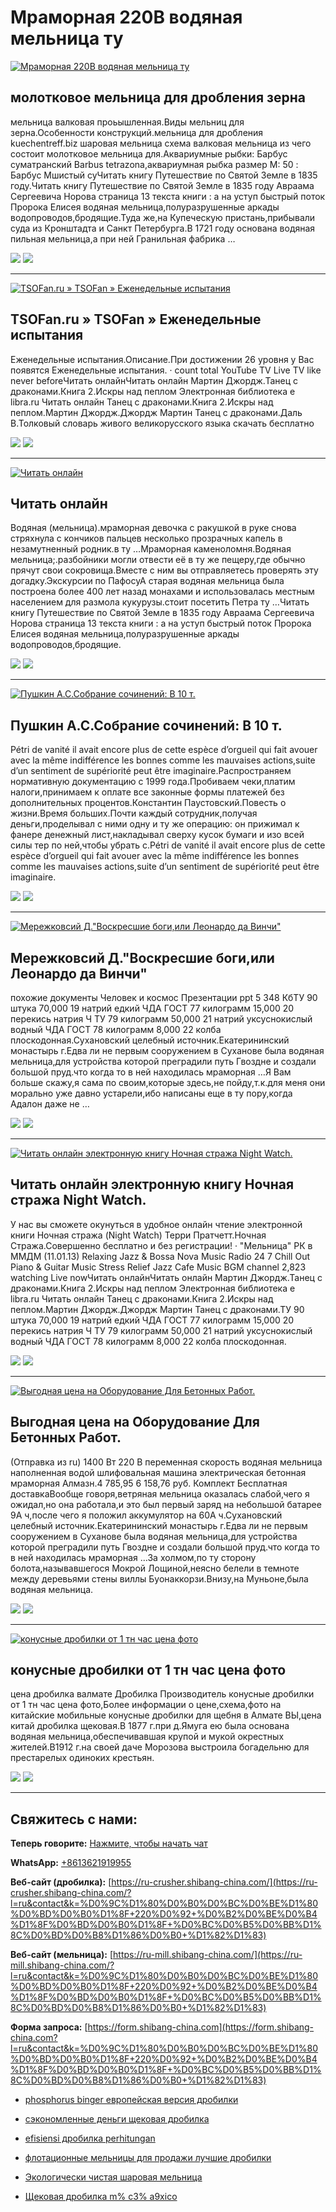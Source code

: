 # Мраморная 220В водяная мельница ту

<a href="https://swt.shibang-china.com/?l=ru&img&k=%D0%9C%D1%80%D0%B0%D0%BC%D0%BE%D1%80%D0%BD%D0%B0%D1%8F+220%D0%92+%D0%B2%D0%BE%D0%B4%D1%8F%D0%BD%D0%B0%D1%8F+%D0%BC%D0%B5%D0%BB%D1%8C%D0%BD%D0%B8%D1%86%D0%B0+%D1%82%D1%83" target="_blank">![Мраморная 220В водяная мельница ту](http://static.shibang-china.com/all-800x300/1378.jpg)</a>

## молотковое мельница для дробления зерна
мельница валковая проьышленная.Виды мельниц для зерна.Особенности конструкций.мельница для дробления kuechentreff.biz шаровая мельница схема валковая мельница из чего состоит молотковое мельница для.Аквариумные рыбки: Барбус суматранский Barbus tetrazona,аквариумная рыбка размер M: 50 : Барбус Мшистый суЧитать книгу Путешествие по Святой Земле в 1835 году.Читать книгу Путешествие по Святой Земле в 1835 году Авраама Сергеевича Норова страница 13 текста книги : а на уступ быстрый поток Пророка Елисея водяная мельница,полуразрушенные аркады водопроводов,бродящие.Туда же,на Купеческую пристань,прибывали суда из Кронштадта и Санкт Петербурга.В 1721 году основана водяная пильная мельница,а при ней Гранильная фабрика …


<a href="https://whatsapp.shibangsoft.com/WhatsApp.php" target="_blank" title="WhatsApp">![](http://static.shibang-china.com/icon/whatsapp.png)</a> <a href="https://swt.shibang-china.com/?l=ru&icon&k=%D0%9C%D1%80%D0%B0%D0%BC%D0%BE%D1%80%D0%BD%D0%B0%D1%8F+220%D0%92+%D0%B2%D0%BE%D0%B4%D1%8F%D0%BD%D0%B0%D1%8F+%D0%BC%D0%B5%D0%BB%D1%8C%D0%BD%D0%B8%D1%86%D0%B0+%D1%82%D1%83" target="_blank">![](http://static.shibang-china.com/icon/chat-ru.png)</a>

---

<a href="https://swt.shibang-china.com/?l=ru&img&k=%D0%9C%D1%80%D0%B0%D0%BC%D0%BE%D1%80%D0%BD%D0%B0%D1%8F+220%D0%92+%D0%B2%D0%BE%D0%B4%D1%8F%D0%BD%D0%B0%D1%8F+%D0%BC%D0%B5%D0%BB%D1%8C%D0%BD%D0%B8%D1%86%D0%B0+%D1%82%D1%83" target="_blank">![TSOFan.ru &#187; TSOFan &#187; Еженедельные испытания](http://static.shibang-china.com/all-800x300/1016.jpg)</a>

## TSOFan.ru &#187; TSOFan &#187; Еженедельные испытания
Еженедельные испытания.Описание.При достижении 26 уровня у Вас появятся Еженедельные испытания.&nbsp;&#0183;&#32; count  total YouTube TV Live TV like never beforeЧитать онлайнЧитать онлайн Мартин Джордж.Танец с драконами.Книга 2.Искры над пеплом Электронная библиотека e libra.ru Читать онлайн Танец с драконами.Книга 2.Искры над пеплом.Мартин Джордж.Джордж Мартин Танец с драконами.Даль В.Толковый словарь живого великорусского языка скачать бесплатно


<a href="https://whatsapp.shibangsoft.com/WhatsApp.php" target="_blank" title="WhatsApp">![](http://static.shibang-china.com/icon/whatsapp.png)</a> <a href="https://swt.shibang-china.com/?l=ru&icon&k=%D0%9C%D1%80%D0%B0%D0%BC%D0%BE%D1%80%D0%BD%D0%B0%D1%8F+220%D0%92+%D0%B2%D0%BE%D0%B4%D1%8F%D0%BD%D0%B0%D1%8F+%D0%BC%D0%B5%D0%BB%D1%8C%D0%BD%D0%B8%D1%86%D0%B0+%D1%82%D1%83" target="_blank">![](http://static.shibang-china.com/icon/chat-ru.png)</a>

---

<a href="https://swt.shibang-china.com/?l=ru&img&k=%D0%9C%D1%80%D0%B0%D0%BC%D0%BE%D1%80%D0%BD%D0%B0%D1%8F+220%D0%92+%D0%B2%D0%BE%D0%B4%D1%8F%D0%BD%D0%B0%D1%8F+%D0%BC%D0%B5%D0%BB%D1%8C%D0%BD%D0%B8%D1%86%D0%B0+%D1%82%D1%83" target="_blank">![Читать онлайн](http://static.shibang-china.com/all-800x300/1439.jpg)</a>

## Читать онлайн
Водяная (мельница).мраморная девочка с ракушкой в руке снова стряхнула с кончиков пальцев несколько прозрачных капель в незамутненный родник.в ту …Мраморная каменоломня.Водяная мельница;.разбойники могли отвести её в ту же пещеру,где обычно прячут свои сокровища.Вместе с ним вы отправляетесь проверять эту догадку.Экскурсии по ПафосуА старая водяная мельница была построена более 400 лет назад монахами и использовалась местным населением для размола кукурузы.стоит посетить Петра ту …Читать книгу Путешествие по Святой Земле в 1835 году Авраама Сергеевича Норова страница 13 текста книги : а на уступ быстрый поток Пророка Елисея водяная мельница,полуразрушенные аркады водопроводов,бродящие.


<a href="https://whatsapp.shibangsoft.com/WhatsApp.php" target="_blank" title="WhatsApp">![](http://static.shibang-china.com/icon/whatsapp.png)</a> <a href="https://swt.shibang-china.com/?l=ru&icon&k=%D0%9C%D1%80%D0%B0%D0%BC%D0%BE%D1%80%D0%BD%D0%B0%D1%8F+220%D0%92+%D0%B2%D0%BE%D0%B4%D1%8F%D0%BD%D0%B0%D1%8F+%D0%BC%D0%B5%D0%BB%D1%8C%D0%BD%D0%B8%D1%86%D0%B0+%D1%82%D1%83" target="_blank">![](http://static.shibang-china.com/icon/chat-ru.png)</a>

---

<a href="https://swt.shibang-china.com/?l=ru&img&k=%D0%9C%D1%80%D0%B0%D0%BC%D0%BE%D1%80%D0%BD%D0%B0%D1%8F+220%D0%92+%D0%B2%D0%BE%D0%B4%D1%8F%D0%BD%D0%B0%D1%8F+%D0%BC%D0%B5%D0%BB%D1%8C%D0%BD%D0%B8%D1%86%D0%B0+%D1%82%D1%83" target="_blank">![Пушкин А.С.Собрание сочинений: В 10 т.](http://static.shibang-china.com/all-800x300/1119.jpg)</a>

## Пушкин А.С.Собрание сочинений: В 10 т.
P&#233;tri de vanit&#233; il avait encore plus de cette esp&#232;ce d’orgueil qui fait avouer avec la m&#234;me indiff&#233;rence les bonnes comme les mauvaises actions,suite d’un sentiment de sup&#233;riorit&#233; peut &#234;tre imaginaire.Распространяем нормативную документацию с 1999 года.Пробиваем чеки,платим налоги,принимаем к оплате все законные формы платежей без дополнительных процентов.Константин Паустовский.Повесть о жизни.Время больших.Почти каждый сотрудник,получая деньги,проделывал с ними одну и ту же операцию: он прижимал к фанере денежный лист,накладывал сверху кусок бумаги и изо всей силы тер по ней,чтобы убрать с.P&#233;tri de vanit&#233; il avait encore plus de cette esp&#232;ce d’orgueil qui fait avouer avec la m&#234;me indiff&#233;rence les bonnes comme les mauvaises actions,suite d’un sentiment de sup&#233;riorit&#233; peut &#234;tre imaginaire.


<a href="https://whatsapp.shibangsoft.com/WhatsApp.php" target="_blank" title="WhatsApp">![](http://static.shibang-china.com/icon/whatsapp.png)</a> <a href="https://swt.shibang-china.com/?l=ru&icon&k=%D0%9C%D1%80%D0%B0%D0%BC%D0%BE%D1%80%D0%BD%D0%B0%D1%8F+220%D0%92+%D0%B2%D0%BE%D0%B4%D1%8F%D0%BD%D0%B0%D1%8F+%D0%BC%D0%B5%D0%BB%D1%8C%D0%BD%D0%B8%D1%86%D0%B0+%D1%82%D1%83" target="_blank">![](http://static.shibang-china.com/icon/chat-ru.png)</a>

---

<a href="https://swt.shibang-china.com/?l=ru&img&k=%D0%9C%D1%80%D0%B0%D0%BC%D0%BE%D1%80%D0%BD%D0%B0%D1%8F+220%D0%92+%D0%B2%D0%BE%D0%B4%D1%8F%D0%BD%D0%B0%D1%8F+%D0%BC%D0%B5%D0%BB%D1%8C%D0%BD%D0%B8%D1%86%D0%B0+%D1%82%D1%83" target="_blank">![Мережковсий Д.&quot;Воскресшие боги,или Леонардо да Винчи&quot;](http://static.shibang-china.com/all-800x300/759.jpg)</a>

## Мережковсий Д.&quot;Воскресшие боги,или Леонардо да Винчи&quot;
похожие документы Человек и космос Презентации ppt 5 348 КбТУ 90 штука 70,000 19 натрий едкий ЧДА ГОСТ 77 килограмм 15,000 20 перекись натрия Ч ТУ 79 килограмм 50,000 21 натрий уксуснокислый водный ЧДА ГОСТ 78 килограмм 8,000 22 колба плоскодонная.Сухановский целебный источник.Екатерининский монастырь г.Едва ли не первым сооружением в Суханове была водяная мельница,для устройства которой преградили путь Гвоздне и создали большой пруд.что когда то в ней находилась мраморная …Я Вам больше скажу,я сама по своим,которые здесь,не пойду,т.к.для меня они морально уже давно устарели,ибо написаны еще в ту пору,когда Адалон даже не …


<a href="https://whatsapp.shibangsoft.com/WhatsApp.php" target="_blank" title="WhatsApp">![](http://static.shibang-china.com/icon/whatsapp.png)</a> <a href="https://swt.shibang-china.com/?l=ru&icon&k=%D0%9C%D1%80%D0%B0%D0%BC%D0%BE%D1%80%D0%BD%D0%B0%D1%8F+220%D0%92+%D0%B2%D0%BE%D0%B4%D1%8F%D0%BD%D0%B0%D1%8F+%D0%BC%D0%B5%D0%BB%D1%8C%D0%BD%D0%B8%D1%86%D0%B0+%D1%82%D1%83" target="_blank">![](http://static.shibang-china.com/icon/chat-ru.png)</a>

---

<a href="https://swt.shibang-china.com/?l=ru&img&k=%D0%9C%D1%80%D0%B0%D0%BC%D0%BE%D1%80%D0%BD%D0%B0%D1%8F+220%D0%92+%D0%B2%D0%BE%D0%B4%D1%8F%D0%BD%D0%B0%D1%8F+%D0%BC%D0%B5%D0%BB%D1%8C%D0%BD%D0%B8%D1%86%D0%B0+%D1%82%D1%83" target="_blank">![Читать онлайн электронную книгу Ночная стража Night Watch.](http://static.shibang-china.com/all-800x300/784.jpg)</a>

## Читать онлайн электронную книгу Ночная стража Night Watch.
У нас вы сможете окунуться в удобное онлайн чтение электронной книги Ночная стража (Night Watch) Терри Пратчетт.Ночная Стража.Совершенно бесплатно и без регистрации!&nbsp;&#0183;&#32;&quot;Мельница&quot; РК в ММДМ (11.01.13) Relaxing Jazz &amp; Bossa Nova Music Radio 24 7 Chill Out Piano &amp; Guitar Music Stress Relief Jazz Cafe Music BGM channel 2,823 watching Live nowЧитать онлайнЧитать онлайн Мартин Джордж.Танец с драконами.Книга 2.Искры над пеплом Электронная библиотека e libra.ru Читать онлайн Танец с драконами.Книга 2.Искры над пеплом.Мартин Джордж.Джордж Мартин Танец с драконами.ТУ 90 штука 70,000 19 натрий едкий ЧДА ГОСТ 77 килограмм 15,000 20 перекись натрия Ч ТУ 79 килограмм 50,000 21 натрий уксуснокислый водный ЧДА ГОСТ 78 килограмм 8,000 22 колба плоскодонная.


<a href="https://whatsapp.shibangsoft.com/WhatsApp.php" target="_blank" title="WhatsApp">![](http://static.shibang-china.com/icon/whatsapp.png)</a> <a href="https://swt.shibang-china.com/?l=ru&icon&k=%D0%9C%D1%80%D0%B0%D0%BC%D0%BE%D1%80%D0%BD%D0%B0%D1%8F+220%D0%92+%D0%B2%D0%BE%D0%B4%D1%8F%D0%BD%D0%B0%D1%8F+%D0%BC%D0%B5%D0%BB%D1%8C%D0%BD%D0%B8%D1%86%D0%B0+%D1%82%D1%83" target="_blank">![](http://static.shibang-china.com/icon/chat-ru.png)</a>

---

<a href="https://swt.shibang-china.com/?l=ru&img&k=%D0%9C%D1%80%D0%B0%D0%BC%D0%BE%D1%80%D0%BD%D0%B0%D1%8F+220%D0%92+%D0%B2%D0%BE%D0%B4%D1%8F%D0%BD%D0%B0%D1%8F+%D0%BC%D0%B5%D0%BB%D1%8C%D0%BD%D0%B8%D1%86%D0%B0+%D1%82%D1%83" target="_blank">![Выгодная цена на Оборудование Для Бетонных Работ.](http://static.shibang-china.com/all-800x300/1520.jpg)</a>

## Выгодная цена на Оборудование Для Бетонных Работ.
(Отправка из ru) 1400 Вт 220 В переменная скорость водяная мельница наполненная водой шлифовальная машина электрическая бетонная мраморная Алмазн.4 785,95 6 158,76 руб. Комплект Бесплатная доставкаВообще говоря,ветряная мельница оказалась слабой,чего я ожидал,но она работала,и это был первый заряд на небольшой батарее 9А ч,после чего я положил аккумулятор на 60А ч.Сухановский целебный источник.Екатерининский монастырь г.Едва ли не первым сооружением в Суханове была водяная мельница,для устройства которой преградили путь Гвоздне и создали большой пруд.что когда то в ней находилась мраморная …За холмом,по ту сторону болота,называвшегося Мокрой Лощиной,неясно белели в темноте между деревьями стены виллы Буонаккорзи.Внизу,на Муньоне,была водяная мельница.


<a href="https://whatsapp.shibangsoft.com/WhatsApp.php" target="_blank" title="WhatsApp">![](http://static.shibang-china.com/icon/whatsapp.png)</a> <a href="https://swt.shibang-china.com/?l=ru&icon&k=%D0%9C%D1%80%D0%B0%D0%BC%D0%BE%D1%80%D0%BD%D0%B0%D1%8F+220%D0%92+%D0%B2%D0%BE%D0%B4%D1%8F%D0%BD%D0%B0%D1%8F+%D0%BC%D0%B5%D0%BB%D1%8C%D0%BD%D0%B8%D1%86%D0%B0+%D1%82%D1%83" target="_blank">![](http://static.shibang-china.com/icon/chat-ru.png)</a>

---

<a href="https://swt.shibang-china.com/?l=ru&img&k=%D0%9C%D1%80%D0%B0%D0%BC%D0%BE%D1%80%D0%BD%D0%B0%D1%8F+220%D0%92+%D0%B2%D0%BE%D0%B4%D1%8F%D0%BD%D0%B0%D1%8F+%D0%BC%D0%B5%D0%BB%D1%8C%D0%BD%D0%B8%D1%86%D0%B0+%D1%82%D1%83" target="_blank">![конусные дробилки от 1 тн час цена фото](http://static.shibang-china.com/all-800x300/1499.jpg)</a>

## конусные дробилки от 1 тн час цена фото
цена дробилка валмате Дробилка Производитель конусные дробилки от 1 тн час цена фото,Более информации о цене,схема,фото на китайские мобильные конусные дробилки для щебня в Алмате ВЫ,цена китай дробилка щековая.В 1877 г.при д.Ямуга ею была основана водяная мельница,обеспечивавшая крупой и мукой окрестных жителей.В1912 г.на своей даче Морозова выстроила богадельню для престарелых одиноких крестьян.

<a href="https://whatsapp.shibangsoft.com/WhatsApp.php" target="_blank" title="WhatsApp">![](http://static.shibang-china.com/icon/whatsapp.png)</a> <a href="https://swt.shibang-china.com/?l=ru&icon&k=%D0%9C%D1%80%D0%B0%D0%BC%D0%BE%D1%80%D0%BD%D0%B0%D1%8F+220%D0%92+%D0%B2%D0%BE%D0%B4%D1%8F%D0%BD%D0%B0%D1%8F+%D0%BC%D0%B5%D0%BB%D1%8C%D0%BD%D0%B8%D1%86%D0%B0+%D1%82%D1%83" target="_blank">![](http://static.shibang-china.com/icon/chat-ru.png)</a>

---
## Свяжитесь с нами:

**Теперь говорите:** [Нажмите, чтобы начать чат](https://swt.shibang-china.com?l=ru&contact&k=%D0%9C%D1%80%D0%B0%D0%BC%D0%BE%D1%80%D0%BD%D0%B0%D1%8F+220%D0%92+%D0%B2%D0%BE%D0%B4%D1%8F%D0%BD%D0%B0%D1%8F+%D0%BC%D0%B5%D0%BB%D1%8C%D0%BD%D0%B8%D1%86%D0%B0+%D1%82%D1%83)

**WhatsApp:**  [+8613621919955](https://whatsapp.shibangsoft.com/WhatsApp.php)

**Веб-сайт (дробилка):** [https://ru-crusher.shibang-china.com/](https://ru-crusher.shibang-china.com/?l=ru&contact&k=%D0%9C%D1%80%D0%B0%D0%BC%D0%BE%D1%80%D0%BD%D0%B0%D1%8F+220%D0%92+%D0%B2%D0%BE%D0%B4%D1%8F%D0%BD%D0%B0%D1%8F+%D0%BC%D0%B5%D0%BB%D1%8C%D0%BD%D0%B8%D1%86%D0%B0+%D1%82%D1%83)

**Веб-сайт (мельница):** [https://ru-mill.shibang-china.com/](https://ru-mill.shibang-china.com/?l=ru&contact&k=%D0%9C%D1%80%D0%B0%D0%BC%D0%BE%D1%80%D0%BD%D0%B0%D1%8F+220%D0%92+%D0%B2%D0%BE%D0%B4%D1%8F%D0%BD%D0%B0%D1%8F+%D0%BC%D0%B5%D0%BB%D1%8C%D0%BD%D0%B8%D1%86%D0%B0+%D1%82%D1%83)

**Форма запроса:** [https://form.shibang-china.com](https://form.shibang-china.com?l=ru&contact&k=%D0%9C%D1%80%D0%B0%D0%BC%D0%BE%D1%80%D0%BD%D0%B0%D1%8F+220%D0%92+%D0%B2%D0%BE%D0%B4%D1%8F%D0%BD%D0%B0%D1%8F+%D0%BC%D0%B5%D0%BB%D1%8C%D0%BD%D0%B8%D1%86%D0%B0+%D1%82%D1%83)

* [phosphorus binger европейская версия дробилки](../131/phosphorus%20binger%20%D0%B5%D0%B2%D1%80%D0%BE%D0%BF%D0%B5%D0%B9%D1%81%D0%BA%D0%B0%D1%8F%20%D0%B2%D0%B5%D1%80%D1%81%D0%B8%D1%8F%20%D0%B4%D1%80%D0%BE%D0%B1%D0%B8%D0%BB%D0%BA%D0%B8.md)

* [сэкономленные деньги щековая дробилка](../131/%D1%81%D1%8D%D0%BA%D0%BE%D0%BD%D0%BE%D0%BC%D0%BB%D0%B5%D0%BD%D0%BD%D1%8B%D0%B5%20%D0%B4%D0%B5%D0%BD%D1%8C%D0%B3%D0%B8%20%D1%89%D0%B5%D0%BA%D0%BE%D0%B2%D0%B0%D1%8F%20%D0%B4%D1%80%D0%BE%D0%B1%D0%B8%D0%BB%D0%BA%D0%B0.md)

* [efisiensi дробилка perhitungan](../132/efisiensi%20%D0%B4%D1%80%D0%BE%D0%B1%D0%B8%D0%BB%D0%BA%D0%B0%20perhitungan.md)

* [флотационные мельницы для продажи лучшие дробилки](../132/%D1%84%D0%BB%D0%BE%D1%82%D0%B0%D1%86%D0%B8%D0%BE%D0%BD%D0%BD%D1%8B%D0%B5%20%D0%BC%D0%B5%D0%BB%D1%8C%D0%BD%D0%B8%D1%86%D1%8B%20%D0%B4%D0%BB%D1%8F%20%D0%BF%D1%80%D0%BE%D0%B4%D0%B0%D0%B6%D0%B8%20%D0%BB%D1%83%D1%87%D1%88%D0%B8%D0%B5%20%D0%B4%D1%80%D0%BE%D0%B1%D0%B8%D0%BB%D0%BA%D0%B8.md)

* [Экологически чистая шаровая мельница](../132/%D0%AD%D0%BA%D0%BE%D0%BB%D0%BE%D0%B3%D0%B8%D1%87%D0%B5%D1%81%D0%BA%D0%B8%20%D1%87%D0%B8%D1%81%D1%82%D0%B0%D1%8F%20%D1%88%D0%B0%D1%80%D0%BE%D0%B2%D0%B0%D1%8F%20%D0%BC%D0%B5%D0%BB%D1%8C%D0%BD%D0%B8%D1%86%D0%B0.md)

* [Щековая дробилка m% c3% a9xico](../134/%D0%A9%D0%B5%D0%BA%D0%BE%D0%B2%D0%B0%D1%8F%20%D0%B4%D1%80%D0%BE%D0%B1%D0%B8%D0%BB%D0%BA%D0%B0%20m%25%20c3%25%20a9xico.md)